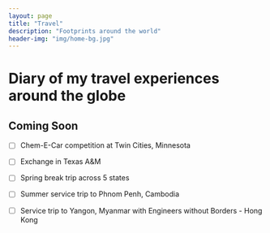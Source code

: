 ```yaml
---
layout: page
title: "Travel"
description: "Footprints around the world"
header-img: "img/home-bg.jpg"
---
```


# Diary of my travel experiences around the globe

## Coming Soon

- [ ] Chem-E-Car competition at Twin Cities, Minnesota
- [ ] Exchange in Texas A&M
- [ ] Spring break trip across 5 states
- [ ] Summer service trip to Phnom Penh, Cambodia
- [ ] Service trip to Yangon, Myanmar with Engineers without Borders - Hong Kong

